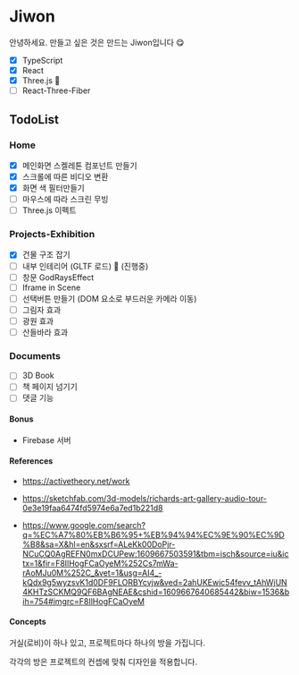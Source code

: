 # Jiwon

안녕하세요.
만들고 싶은 것은 만드는 Jiwon입니다 😋

- [x] TypeScript
- [x] React
- [x] Three.js 💎
- [ ] React-Three-Fiber

## TodoList

### Home

- [x] 메인화면 스켈레톤 컴포넌트 만들기
- [x] 스크롤에 따른 비디오 변환
- [x] 화면 색 필터만들기
- [ ] 마우스에 따라 스크린 무빙
- [ ] Three.js 이펙트

### Projects-Exhibition

- [x] 건물 구조 잡기
- [ ] 내부 인테리어 (GLTF 로드) 📌 (진행중)
- [ ] 창문 GodRaysEffect
- [ ] Iframe in Scene
- [ ] 선택버튼 만들기 (DOM 요소로 부드러운 카메라 이동)
- [ ] 그림자 효과
- [ ] 광원 효과
- [ ] 산들바라 효과

### Documents

- [ ] 3D Book
- [ ] 책 페이지 넘기기
- [ ] 댓글 기능

#### Bonus

- Firebase 서버

#### References

- https://activetheory.net/work

- https://sketchfab.com/3d-models/richards-art-gallery-audio-tour-0e3e19faa6474fd5974e6a7ed1b221d8

- https://www.google.com/search?q=%EC%A7%80%EB%B6%95+%EB%94%94%EC%9E%90%EC%9D%B8&sa=X&hl=en&sxsrf=ALeKk00DoPjr-NCuCQ0AgREFN0mxDCUPew:1609667503591&tbm=isch&source=iu&ictx=1&fir=F8IlHogFCaOyeM%252Cs7mWa-rAoMJu0M%252C_&vet=1&usg=AI4_-kQdx9g5wyzsvK1d0DF9FLORBYcvjw&ved=2ahUKEwic54fevv_tAhWjUN4KHTzSCKMQ9QF6BAgNEAE&cshid=1609667640685442&biw=1536&bih=754#imgrc=F8IlHogFCaOyeM

#### Concepts

거실(로비)이 하나 있고, 프로젝트마다 하나의 방을 가집니다.

각각의 방은 프로젝트의 컨셉에 맞춰 디자인을 적용합니다.
